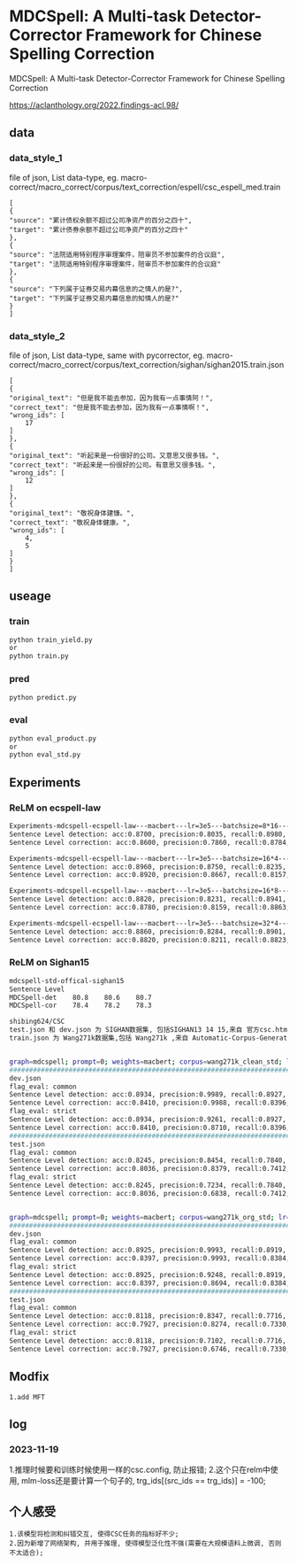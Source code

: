 # MDCSpell: A Multi-task Detector-Corrector Framework for Chinese Spelling Correction

MDCSpell: A Multi-task Detector-Corrector Framework for Chinese Spelling Correction

https://aclanthology.org/2022.findings-acl.98/

## data
### data_style_1
file of json, List<dict> data-type, eg. macro-correct/macro_correct/corpus/text_correction/espell/csc_espell_med.train
```
[
{
"source": "累计债权余额不超过公司净资产的百分之四十",
"target": "累计债券余额不超过公司净资产的百分之四十"
},
{
"source": "法院适用特别程序审理案件，陪审员不参加案件的合议庭",
"target": "法院适用特别程序审理案件，陪审员不参加案件的合议庭"
},
{
"source": "下列属于证券交易内幕信息的之情人的是?",
"target": "下列属于证券交易内幕信息的知情人的是?"
}
]
```
### data_style_2
file of json, List<dict> data-type, same with pycorrector, eg. macro-correct/macro_correct/corpus/text_correction/sighan/sighan2015.train.json
```
[
{
"original_text": "但是我不能去参加，因为我有一点事情阿！",
"correct_text": "但是我不能去参加，因为我有一点事情啊！",
"wrong_ids": [
    17
]
},
{
"original_text": "听起来是一份很好的公司。又意思又很多钱。",
"correct_text": "听起来是一份很好的公司。有意思又很多钱。",
"wrong_ids": [
    12
]
},
{
"original_text": "敬祝身体建慷。",
"correct_text": "敬祝身体健康。",
"wrong_ids": [
    4,
    5
]
}
]
```



## useage
### train
```bash
python train_yield.py
or
python train.py
```
### pred
```bash
python predict.py
```

### eval
```bash
python eval_product.py
or
python eval_std.py
```


## Experiments
### **ReLM on ecspell-law**
```bash
Experiments-mdcspell-ecspell-law---macbert---lr=3e5---batchsize=8*16---MFT_mask_rate=0.15---det_rate=0.15---epoch=5k---losstype=focal_loss---scheduler=linear
Sentence Level detection: acc:0.8700, precision:0.8035, recall:0.8980, f1:0.8481
Sentence Level correction: acc:0.8600, precision:0.7860, recall:0.8784, f1:0.8296(bert-mft==0.76)

Experiments-mdcspell-ecspell-law---macbert---lr=3e5---batchsize=16*4---MFT_mask_rate=0.15---det_rate=0.15---epoch=5k---losstype=focal_loss---scheduler=linear
Sentence Level detection: acc:0.8960, precision:0.8750, recall:0.8235, f1:0.8485
Sentence Level correction: acc:0.8920, precision:0.8667, recall:0.8157, f1:0.8404

Experiments-mdcspell-ecspell-law---macbert---lr=3e5---batchsize=16*8---MFT_mask_rate=0.15---det_rate=0.15---epoch=5k---losstype=focal_loss---scheduler=linear
Sentence Level detection: acc:0.8820, precision:0.8231, recall:0.8941, f1:0.8571
Sentence Level correction: acc:0.8780, precision:0.8159, recall:0.8863, f1:0.8496

Experiments-mdcspell-ecspell-law---macbert---lr=3e5---batchsize=32*4---MFT_mask_rate=0.15---det_rate=0.15---epoch=5k---losstype=focal_loss---scheduler=linear
Sentence Level detection: acc:0.8860, precision:0.8284, recall:0.8901, f1:0.8582
Sentence Level correction: acc:0.8820, precision:0.8211, recall:0.8823, f1:0.8506
```


### **ReLM on Sighan15**
```bash
mdcspell-std-offical-sighan15
Sentence Level 
MDCSpell-det	80.8	80.6	80.7	
MDCSpell-cor    78.4	78.2	78.3

shibing624/CSC
test.json 和 dev.json 为 SIGHAN数据集, 包括SIGHAN13 14 15,来自 官方csc.html ,文件大小: 339kb,4千条;
train.json 为 Wang271k数据集,包括 Wang271k ,来自 Automatic-Corpus-Generation dimmywang提供 ,文件大小: 93MB,27万条;


graph=mdcspell; prompt=0; weights=macbert; corpus=wang271k_clean_std; lr=3e-5; bs=32*4; epoch=10; loss=focal_loss; scheduler=linear; mask_mode=noerror; mask_rate=0.15; det_rate=0.15; 
################################################################################################################################
dev.json
flag_eval: common
Sentence Level detection: acc:0.8934, precision:0.9989, recall:0.8927, f1:0.9428
Sentence Level correction: acc:0.8410, precision:0.9988, recall:0.8396, f1:0.9123
flag_eval: strict
Sentence Level detection: acc:0.8934, precision:0.9261, recall:0.8927, f1:0.9091
Sentence Level correction: acc:0.8410, precision:0.8710, recall:0.8396, f1:0.8550
################################################################################################################################
test.json
flag_eval: common
Sentence Level detection: acc:0.8245, precision:0.8454, recall:0.7840, f1:0.8135
Sentence Level correction: acc:0.8036, precision:0.8379, recall:0.7412, f1:0.7866
flag_eval: strict
Sentence Level detection: acc:0.8245, precision:0.7234, recall:0.7840, f1:0.7525
Sentence Level correction: acc:0.8036, precision:0.6838, recall:0.7412, f1:0.7113


graph=mdcspell; prompt=0; weights=macbert; corpus=wang271k_org_std; lr=3e-5; bs=32*4; epoch=10; loss=focal_loss; scheduler=linear; mask_mode=noerror; mask_rate=0.15; det_rate=0.15; 
################################################################################################################################
dev.json
flag_eval: common
Sentence Level detection: acc:0.8925, precision:0.9993, recall:0.8919, f1:0.9425
Sentence Level correction: acc:0.8397, precision:0.9993, recall:0.8384, f1:0.9118
flag_eval: strict
Sentence Level detection: acc:0.8925, precision:0.9248, recall:0.8919, f1:0.9081
Sentence Level correction: acc:0.8397, precision:0.8694, recall:0.8384, f1:0.8536
################################################################################################################################
test.json
flag_eval: common
Sentence Level detection: acc:0.8118, precision:0.8347, recall:0.7716, f1:0.8019
Sentence Level correction: acc:0.7927, precision:0.8274, recall:0.7330, f1:0.7773
flag_eval: strict
Sentence Level detection: acc:0.8118, precision:0.7102, recall:0.7716, f1:0.7396
Sentence Level correction: acc:0.7927, precision:0.6746, recall:0.7330, f1:0.7026
```



## Modfix
```
1.add MFT
```

## log
### 2023-11-19
1.推理时候要和训练时候使用一样的csc.config, 防止报错;
2.这个只在relm中使用, mlm-loss还是要计算一个句子的, trg_ids[(src_ids == trg_ids)] = -100;

## 个人感受
```
1.该模型将检测和纠错交互, 使得CSC任务的指标好不少;
2.因为新增了网络架构, 并用于推理, 使得模型泛化性不强(需要在大规模语料上微调, 否则不太适合);
```

